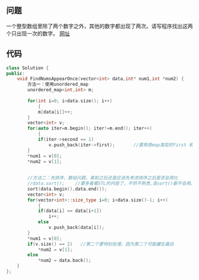 ## 问题
一个整型数组里除了两个数字之外，其他的数字都出现了两次。请写程序找出这两个只出现一次的数字。
[网址](https://www.nowcoder.com/questionTerminal/e02fdb54d7524710a7d664d082bb7811?orderByHotValue=1&mutiTagIds=578&page=1&onlyReference=false)

## 代码
```C++
class Solution {
public:
    void FindNumsAppearOnce(vector<int> data,int* num1,int *num2) {
        方法一：使用unordered_map
        unordered_map<int,int> m;
        
        for(int i=0; i<data.size(); i++)
            {
            m[data[i]]++;
        }
        vector<int> v;
        for(auto iter=m.begin(); iter!=m.end(); iter++)
            {
            if(iter->second == 1)
                v.push_back(iter->first);       //要熟悉map类型的first 和 second 的访问，(*iter).first 和 iter->first 两种方法。
        }
        *num1 = v[0];
        *num2 = v[1];
        
        
        //方法二：先排序，数组问题，拿到之后还是应该先考虑排序之后是否会简化
        //data.sort();    //要多看看STL的内容了，不然不熟悉,连sort()都不会用。。
        sort(data.begin(),data.end());  
        vector<int> v;
        for(vector<int>::size_type i=0; i<data.size()-1; i++)
            {
            if(data[i] == data[i+1])
                i++;
            else
                v.push_back(data[i]);
        }
        *num1 = v[0];
        if(v.size() == 2)   //第二个要特别处理，因为第二个可能藏在最后
        	*num2 = v[1];
        else
            *num2 = data.back();
    }
};
```
